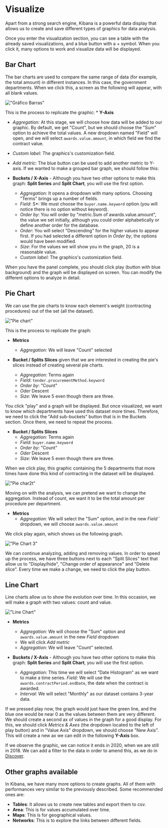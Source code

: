 # Visualize

Apart from a strong search engine, Kibana is a powerful data display that allows us to create and save different types of graphics for data analysis.

Once you enter the visualization section, you can see a table with the already saved visualizations, and a blue button with a + symbol. When you click it, many options to work and visualize data will be displayed.  

## Bar Chart

The bar charts are used to compare the same range of data (for example, the total amount) in different instances. In this case, the government departments.  When we click this, a screen as the following will appear, with all blank values.

!["Gráfico Barras"](GBarras.png "Bar Chart")

This is the process to replicate the graphic: * **Y-Axis**
  * *Aggregation:* At this stage, we will choose how data will be added to our graphic. By default, we get "Count", but we should choose the "Sum" option to achieve the total values. A new dropdown named "Field" will open, and we will select `awards.value.amount`, in which field we find the contract value.
  * *Custom label:* The graphics's customization field.
  * *Add metric:* The blue button can be used to add another metric to Y-axis. If we wanted to make a grouped bar graph, we should follow this:

* **Buckets / X-Axis** - Although you have two other options to make this graph: **Split Series** and **Split Chart**, you will use the first option.
  * *Aggregation:* It opens a dropdown with many options. Choosing "Terms" brings up a number of fields.
  * *Field*: S*: We must choose the `buyer.name.keyword` option (you will notice there is no option without keyword).
  * *Order by*: You will order by "metric.Sum of awards.value.amount", the value we set initially, although you could order alphabetically or define another order for the database.
  * *Order*: You will select "Descending" for the higher values to appear first. If you had selected a different option in *Order by*, the options would have been modified.
  * *Size*: For the values we will show you in the graph, 20 is a reasonable value.
  * *Custom label:* The graphics's customization field.

When you have the panel complete, you should click play (button with blue background) and the graph will be displayed on screen. You can modify the different options to analyze in detail.

## Pie Chart

We can use the pie charts to know each element's weight (contracting procedures) out of the set (all the dataset).

!["Pie chart"](GTarta1.png "Pie chart")

This is the process to replicate the graph:
* **Metrics**
  * *Aggregation:* We will leave "Count" selected

* **Bucket / Splits Slices** given that we are interested in creating the pie's slices instead of creating several pie charts.  
  * *Aggregation:* Terms again
  * *Field*: `tender.procurementMethod.keyword`
  * *Order by*: "Count"
  * *Oder* Descent
  * *Size*: We leave 5 even though there are three.

You click "play" and a graph will be displayed. But once visualized, we want to know which departments have used this dataset more times. Therefore, we need to click the "Add sub-buckets" button that is in the Buckets section. Once there, we need to repeat the process.

* **Bucket / Splits Slices**
  * *Aggregation:* Terms again
  * *Field*: `buyer.name.keyword`
  * *Order by*: "Count"
  * *Oder* Descent
  * *Size*: We leave 5 even though there are three.

When we click play, this graphic containing the 5 departments that more times have done this kind of contracting in the dataset will be displayed.

!["Pie char2t"](GTarta2.png "Pie Chart2")

Moving on with the analysis, we can pretend we want to change the aggregation. Instead of count, we want it to be the total amount per procedure per department.  
* **Metrics**
  * *Aggregation:* We will select the "Sum" option, and in the new *Field¨* dropdown, we will choose `awards.value.amount`

We click play again, which shows us the following graph.

!["Pie Chart 3"](GTarta3.png "Pie chart3")

We can continue analyzing, adding and removing values. In order to speed up the process, we have three buttons next to each "Split Slices" text that allow us to "Display/hide", "Change order of appearance" and "Delete slice". Every time we make a change, we need to click the play button.

## Line Chart

Line charts allow us to show the evolution over time. In this occasion, we will make a graph with two values: count and value.

!["Line Chart"](Glineas.png "Line chart")

* **Metrics**
  * *Aggregation:* We will choose the "Sum" option and `awards.value.amount` in the new *Field* dropdown
  * We will click *Add metric*
  * *Aggregation:* We will leave "Count" selected.

* **Buckets / X-Axis** - Although you have two other options to make this graph: **Split Series** and **Split Chart**, you will use the first option.
  * *Aggregation:* This time we will select "Date Histogram" as we want to make a time series.
  *Field:* We will use the  `awards.contractPeriod.endDate`, the date when the contract is awarded.
  * *Interval:* We will select "Monthly" as our dataset contains 3-year data.

If we pressed play now, the graph would just have the green line, and the blue one would be near 0 as the values between them are very different. We should create a second ax of values in the graph for a good display. For this, we should click *Metrics & Axes* (the dropdown located to the left of play button) and in "Value Axis" dropdown, we should choose "New Axis". This will create a new ax we can edit in the following **Y-Axis** box.

If we observe the graphic, we can notice it ends in 2020, when we are still in 2018. We can add a filter to the data in order to amend this, as we do in [Discover](/en/latest/C3/Seccion2.html).


## Other graphs available

In Kibana, we have many more options to create graphs. All of them with performances very similar to the previously described. Some recommended ones are:

* **Tables**: It allows us to create new tables and export them to csv.
* **Area**: This is for values accumulated over time.
* **Maps**: This is for geographical values.
* **Networks**: This is to explore the links between different fields.
